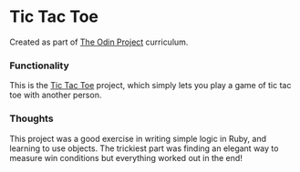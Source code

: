 # Tic Tac Toe 
Created as part of [The Odin Project](https://www.theodinproject.com) curriculum.


### Functionality
This is the [Tic Tac Toe](https://www.theodinproject.com/courses/ruby-programming/lessons/tic-tac-toe) project, which simply lets you play a game of tic tac toe with another person. 


### Thoughts 
This project was a good exercise in writing simple logic in Ruby, and learning to use objects. The trickiest part was finding an elegant way to measure win conditions but everything worked out in the end!
